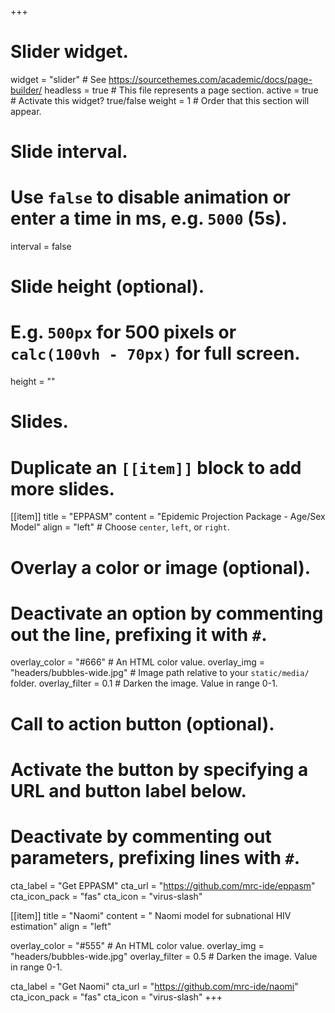 +++
# Slider widget.
widget = "slider"  # See https://sourcethemes.com/academic/docs/page-builder/
headless = true  # This file represents a page section.
active = true  # Activate this widget? true/false
weight = 1  # Order that this section will appear.

# Slide interval.
# Use `false` to disable animation or enter a time in ms, e.g. `5000` (5s).
interval = false

# Slide height (optional).
# E.g. `500px` for 500 pixels or `calc(100vh - 70px)` for full screen.
height = ""

# Slides.
# Duplicate an `[[item]]` block to add more slides.
[[item]]
  title = "EPPASM"
  content = "Epidemic Projection Package - Age/Sex Model"
  align = "left"  # Choose `center`, `left`, or `right`.

  # Overlay a color or image (optional).
  #   Deactivate an option by commenting out the line, prefixing it with `#`.
  overlay_color = "#666"  # An HTML color value.
  overlay_img = "headers/bubbles-wide.jpg"  # Image path relative to your `static/media/` folder.
  overlay_filter = 0.1  # Darken the image. Value in range 0-1.

  # Call to action button (optional).
  #   Activate the button by specifying a URL and button label below.
  #   Deactivate by commenting out parameters, prefixing lines with `#`.
  cta_label = "Get EPPASM"
  cta_url = "https://github.com/mrc-ide/eppasm"
  cta_icon_pack = "fas"
  cta_icon = "virus-slash"

[[item]]
  title = "Naomi"
  content = " Naomi model for subnational HIV estimation"
  align = "left"

  overlay_color = "#555"  # An HTML color value.
  overlay_img = "headers/bubbles-wide.jpg"
  overlay_filter = 0.5  # Darken the image. Value in range 0-1.

  cta_label = "Get Naomi"
  cta_url = "https://github.com/mrc-ide/naomi"
  cta_icon_pack = "fas"
  cta_icon = "virus-slash"
+++
